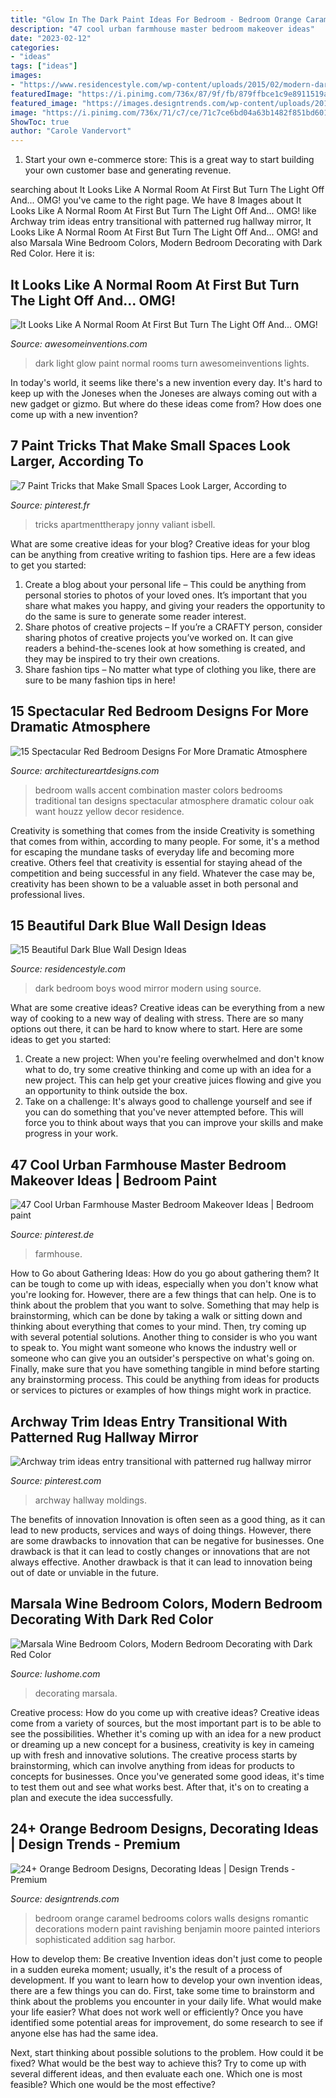 ```yaml
---
title: "Glow In The Dark Paint Ideas For Bedroom - Bedroom Orange Caramel Bedrooms Colors Walls Designs Romantic Decorations Modern Paint Ravishing Benjamin Moore Painted Interiors Sophisticated Addition Sag Harbor"
description: "47 cool urban farmhouse master bedroom makeover ideas"
date: "2023-02-12"
categories:
- "ideas"
tags: ["ideas"]
images:
- "https://www.residencestyle.com/wp-content/uploads/2015/02/modern-dark-blue-boys-bedroom-with-mirror-in-wall-using-wood-frame.jpg"
featuredImage: "https://i.pinimg.com/736x/87/9f/fb/879ffbce1c9e8911519a7ca551c3f7a8.jpg"
featured_image: "https://images.designtrends.com/wp-content/uploads/2016/03/10045332/Ravishing-orange-bedroom-design.jpg"
image: "https://i.pinimg.com/736x/71/c7/ce/71c7ce6bd04a63b1482f851bd601bef2.jpg"
ShowToc: true
author: "Carole Vandervort"
---
```



1. Start your own e-commerce store: This is a great way to start building your own customer base and generating revenue.

	

		
searching about It Looks Like A Normal Room At First But Turn The Light Off And... OMG! you've came to the right page. We have 8 Images about It Looks Like A Normal Room At First But Turn The Light Off And... OMG! like Archway trim ideas entry transitional with patterned rug hallway mirror, It Looks Like A Normal Room At First But Turn The Light Off And... OMG! and also Marsala Wine Bedroom Colors, Modern Bedroom Decorating with Dark Red Color. Here it is:
		
    
## It Looks Like A Normal Room At First But Turn The Light Off And... OMG!

<img loading=lazy src="https://www.awesomeinventions.com/wp-content/uploads/2015/01/Amazing-Glowing-Murals.jpg" onerror="this.onerror=null;this.src='https://tse3.mm.bing.net/th?id=OIP.ZpWdkBX3FJkLhcshguVnygHaD8&amp;pid=15.1';" alt="It Looks Like A Normal Room At First But Turn The Light Off And... OMG!">

_Source: awesomeinventions.com_

>dark light glow paint normal rooms turn awesomeinventions lights. 

	

In today's world, it seems like there's a new invention every day.  It's hard to keep up with the Joneses when the Joneses are always coming out with a new gadget or gizmo.  But where do these ideas come from?  How does one come up with a new invention?

    
## 7 Paint Tricks That Make Small Spaces Look Larger, According To

<img loading=lazy src="https://i.pinimg.com/736x/71/c7/ce/71c7ce6bd04a63b1482f851bd601bef2.jpg" onerror="this.onerror=null;this.src='https://tse4.mm.bing.net/th?id=OIP.slUxjR3jEn23v7zo3MxXFQHaJ3&amp;pid=15.1';" alt="7 Paint Tricks that Make Small Spaces Look Larger, According to">

_Source: pinterest.fr_

>tricks apartmenttherapy jonny valiant isbell. 

	

What are some creative ideas for your blog?
Creative ideas for your blog can be anything from creative writing to fashion tips. Here are a few ideas to get you started: 
1) Create a blog about your personal life – This could be anything from personal stories to photos of your loved ones. It’s important that you share what makes you happy, and giving your readers the opportunity to do the same is sure to generate some reader interest. 
2) Share photos of creative projects – If you’re a CRAFTY person, consider sharing photos of creative projects you’ve worked on. It can give readers a behind-the-scenes look at how something is created, and they may be inspired to try their own creations. 
3) Share fashion tips – No matter what type of clothing you like, there are sure to be many fashion tips in here!

    
## 15 Spectacular Red Bedroom Designs For More Dramatic Atmosphere

<img loading=lazy src="http://www.architectureartdesigns.com/wp-content/uploads/2016/09/8-44.jpg" onerror="this.onerror=null;this.src='https://tse3.mm.bing.net/th?id=OIP.Z-L_7LzHUc8Hr5w81Y82XwHaF7&amp;pid=15.1';" alt="15 Spectacular Red Bedroom Designs For More Dramatic Atmosphere">

_Source: architectureartdesigns.com_

>bedroom walls accent combination master colors bedrooms traditional tan designs spectacular atmosphere dramatic colour oak want houzz yellow decor residence. 

	

Creativity is something that comes from the inside
Creativity is something that comes from within, according to many people. For some, it's a method for escaping the mundane tasks of everyday life and becoming more creative. Others feel that creativity is essential for staying ahead of the competition and being successful in any field. Whatever the case may be, creativity has been shown to be a valuable asset in both personal and professional lives.

    
## 15 Beautiful Dark Blue Wall Design Ideas

<img loading=lazy src="https://www.residencestyle.com/wp-content/uploads/2015/02/modern-dark-blue-boys-bedroom-with-mirror-in-wall-using-wood-frame.jpg" onerror="this.onerror=null;this.src='https://tse2.mm.bing.net/th?id=OIP.WQUyx5Qsw6F8vuvHlvkNRAHaKi&amp;pid=15.1';" alt="15 Beautiful Dark Blue Wall Design Ideas">

_Source: residencestyle.com_

>dark bedroom boys wood mirror modern using source. 

	

What are some creative ideas?
Creative ideas can be everything from a new way of cooking to a new way of dealing with stress. There are so many options out there, it can be hard to know where to start. Here are some ideas to get you started: 
1. Create a new project: When you're feeling overwhelmed and don't know what to do, try some creative thinking and come up with an idea for a new project. This can help get your creative juices flowing and give you an opportunity to think outside the box.
2. Take on a challenge: It's always good to challenge yourself and see if you can do something that you've never attempted before. This will force you to think about ways that you can improve your skills and make progress in your work. 

    
## 47 Cool Urban Farmhouse Master Bedroom Makeover Ideas | Bedroom Paint

<img loading=lazy src="https://i.pinimg.com/736x/87/9f/fb/879ffbce1c9e8911519a7ca551c3f7a8.jpg" onerror="this.onerror=null;this.src='https://tse4.mm.bing.net/th?id=OIP.dP9tjARP_iAGpJEmAvJaTAHaKm&amp;pid=15.1';" alt="47 Cool Urban Farmhouse Master Bedroom Makeover Ideas | Bedroom paint">

_Source: pinterest.de_

>farmhouse. 

	

How to Go about Gathering Ideas: How do you go about gathering them?
It can be tough to come up with ideas, especially when you don't know what you're looking for. However, there are a few things that can help. One is to think about the problem that you want to solve. Something that may help is brainstorming, which can be done by taking a walk or sitting down and thinking about everything that comes to your mind. Then, try coming up with several potential solutions. Another thing to consider is who you want to speak to. You might want someone who knows the industry well or someone who can give you an outsider's perspective on what's going on. Finally, make sure that you have something tangible in mind before starting any brainstorming process. This could be anything from ideas for products or services to pictures or examples of how things might work in practice.

    
## Archway Trim Ideas Entry Transitional With Patterned Rug Hallway Mirror

<img loading=lazy src="https://i.pinimg.com/736x/a9/5e/70/a95e70ef36b8bfb200b4ac13903c395e--custom-cabinetry-moldings.jpg" onerror="this.onerror=null;this.src='https://tse2.mm.bing.net/th?id=OIP.90RudIAM30zJlkxaBJmllgHaLH&amp;pid=15.1';" alt="Archway trim ideas entry transitional with patterned rug hallway mirror">

_Source: pinterest.com_

>archway hallway moldings. 

	

The benefits of innovation
Innovation is often seen as a good thing, as it can lead to new products, services and ways of doing things. However, there are some drawbacks to innovation that can be negative for businesses. One drawback is that it can lead to costly changes or innovations that are not always effective. Another drawback is that it can lead to innovation being out of date or unviable in the future.

    
## Marsala Wine Bedroom Colors, Modern Bedroom Decorating With Dark Red Color

<img loading=lazy src="https://www.lushome.com/wp-content/uploads/2015/01/dark-red-color-modern-bedroom-colors-13.jpg" onerror="this.onerror=null;this.src='https://tse2.mm.bing.net/th?id=OIP.4lkXEsGOIOW1Qa1ItILgRAAAAA&amp;pid=15.1';" alt="Marsala Wine Bedroom Colors, Modern Bedroom Decorating with Dark Red Color">

_Source: lushome.com_

>decorating marsala. 

	

Creative process: How do you come up with creative ideas?
Creative ideas come from a variety of sources, but the most important part is to be able to see the possibilities. Whether it's coming up with an idea for a new product or dreaming up a new concept for a business, creativity is key in cameing up with fresh and innovative solutions. The creative process starts by brainstorming, which can involve anything from ideas for products to concepts for businesses. Once you've generated some good ideas, it's time to test them out and see what works best. After that, it's on to creating a plan and execute the idea successfully.

    
## 24+ Orange Bedroom Designs, Decorating Ideas | Design Trends - Premium

<img loading=lazy src="https://images.designtrends.com/wp-content/uploads/2016/03/10045332/Ravishing-orange-bedroom-design.jpg" onerror="this.onerror=null;this.src='https://tse2.mm.bing.net/th?id=OIP.9Dwj5dJB4BFDaVKnsce_3wHaLH&amp;pid=15.1';" alt="24+ Orange Bedroom Designs, Decorating Ideas | Design Trends - Premium">

_Source: designtrends.com_

>bedroom orange caramel bedrooms colors walls designs romantic decorations modern paint ravishing benjamin moore painted interiors sophisticated addition sag harbor. 

	

How to develop them: Be creative
Invention ideas don't just come to people in a sudden eureka moment; usually, it's the result of a process of development. If you want to learn how to develop your own invention ideas, there are a few things you can do. 
First, take some time to brainstorm and think about the problems you encounter in your daily life. What would make your life easier? What does not work well or efficiently? Once you have identified some potential areas for improvement, do some research to see if anyone else has had the same idea. 

Next, start thinking about possible solutions to the problem. How could it be fixed? What would be the best way to achieve this? Try to come up with several different ideas, and then evaluate each one. Which one is most feasible? Which one would be the most effective?

